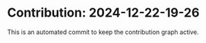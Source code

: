 # Contribution: 2024-12-22-19-26
This is an automated commit to keep the contribution graph active.
